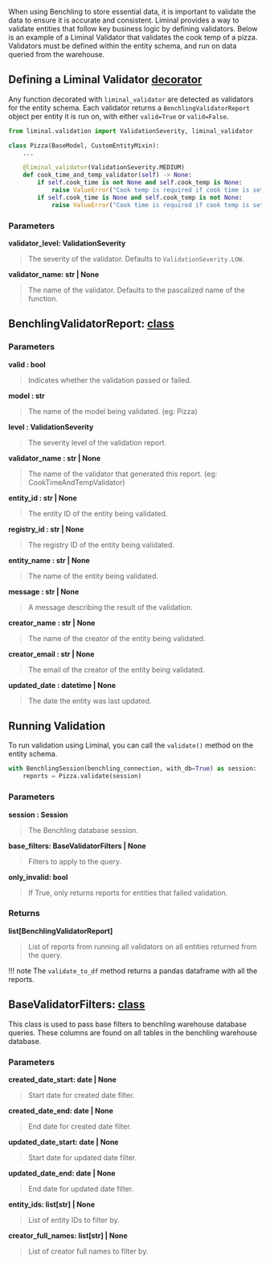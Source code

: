 When using Benchling to store essential data, it is important to validate the data to ensure it is accurate and consistent. Liminal provides a way to validate entities that follow key business logic by defining validators. Below is an example of a Liminal Validator that validates the cook temp of a pizza. Validators must be defined within the entity schema, and run on data queried from the warehouse.

## Defining a Liminal Validator [decorator](https://github.com/dynotx/liminal-orm/blob/main/liminal/validation/__init__.py#L61)

Any function decorated with `liminal_validator` are detected as validators for the entity schema.
Each validator returns a `BenchlingValidatorReport` object per entity it is run on, with either `valid=True` or `valid=False`.

```python
from liminal.validation import ValidationSeverity, liminal_validator

class Pizza(BaseModel, CustomEntityMixin):
    ...

    @liminal_validator(ValidationSeverity.MEDIUM)
    def cook_time_and_temp_validator(self) -> None:
        if self.cook_time is not None and self.cook_temp is None:
            raise ValueError("Cook temp is required if cook time is set")
        if self.cook_time is None and self.cook_temp is not None:
            raise ValueError("Cook time is required if cook temp is set")
```

### Parameters

**validator_level: ValidationSeverity**

> The severity of the validator. Defaults to `ValidationSeverity.LOW`.

**validator_name: str | None**

> The name of the validator. Defaults to the pascalized name of the function.

## BenchlingValidatorReport: [class](https://github.com/dynotx/liminal-orm/blob/main/liminal/validation/__init__.py#L13)

### Parameters

**valid : bool**

> Indicates whether the validation passed or failed.

**model : str**

> The name of the model being validated. (eg: Pizza)

**level : ValidationSeverity**

> The severity level of the validation report.

**validator_name : str | None**

> The name of the validator that generated this report. (eg: CookTimeAndTempValidator)

**entity_id : str | None**

> The entity ID of the entity being validated.

**registry_id : str | None**

> The registry ID of the entity being validated.

**entity_name : str | None**

> The name of the entity being validated.

**message : str | None**

> A message describing the result of the validation.

**creator_name : str | None**

> The name of the creator of the entity being validated.

**creator_email : str | None**

> The email of the creator of the entity being validated.

**updated_date : datetime | None**

> The date the entity was last updated.

## Running Validation

To run validation using Liminal, you can call the `validate()` method on the entity schema.

```python
with BenchlingSession(benchling_connection, with_db=True) as session:
    reports = Pizza.validate(session)
```

### Parameters

**session : Session**

> The Benchling database session.

**base_filters: BaseValidatorFilters | None**

> Filters to apply to the query.

**only_invalid: bool**

> If True, only returns reports for entities that failed validation.

### Returns

**list[BenchlingValidatorReport]**

> List of reports from running all validators on all entities returned from the query.

!!! note
    The `validate_to_df` method returns a pandas dataframe with all the reports.

## BaseValidatorFilters: [class](https://github.com/dynotx/liminal-orm/blob/main/liminal/base/base_validation_filters.py)

This class is used to pass base filters to benchling warehouse database queries.
These columns are found on all tables in the benchling warehouse database.

### Parameters

**created_date_start: date | None**

> Start date for created date filter.

**created_date_end: date | None**

> End date for created date filter.

**updated_date_start: date | None**

> Start date for updated date filter.

**updated_date_end: date | None**

> End date for updated date filter.

**entity_ids: list[str] | None**

> List of entity IDs to filter by.

**creator_full_names: list[str] | None**

> List of creator full names to filter by.
